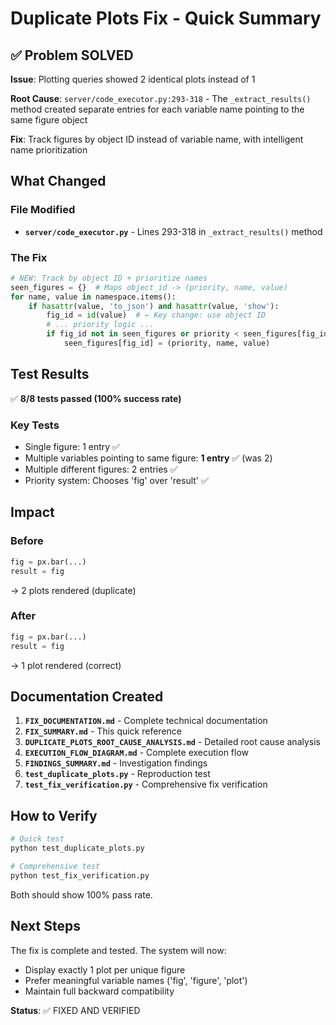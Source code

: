 # Duplicate Plots Fix - Quick Summary

## ✅ Problem SOLVED

**Issue**: Plotting queries showed 2 identical plots instead of 1

**Root Cause**: `server/code_executor.py:293-318` - The `_extract_results()` method created separate entries for each variable name pointing to the same figure object

**Fix**: Track figures by object ID instead of variable name, with intelligent name prioritization

## What Changed

### File Modified
- **`server/code_executor.py`** - Lines 293-318 in `_extract_results()` method

### The Fix
```python
# NEW: Track by object ID + prioritize names
seen_figures = {}  # Maps object_id -> (priority, name, value)
for name, value in namespace.items():
    if hasattr(value, 'to_json') and hasattr(value, 'show'):
        fig_id = id(value)  # ← Key change: use object ID
        # ... priority logic ...
        if fig_id not in seen_figures or priority < seen_figures[fig_id][0]:
            seen_figures[fig_id] = (priority, name, value)
```

## Test Results

✅ **8/8 tests passed (100% success rate)**

### Key Tests
- Single figure: 1 entry ✅
- Multiple variables pointing to same figure: **1 entry** ✅ (was 2)
- Multiple different figures: 2 entries ✅
- Priority system: Chooses 'fig' over 'result' ✅

## Impact

### Before
```python
fig = px.bar(...)
result = fig
```
→ 2 plots rendered (duplicate)

### After
```python
fig = px.bar(...)
result = fig
```
→ 1 plot rendered (correct)

## Documentation Created

1. **`FIX_DOCUMENTATION.md`** - Complete technical documentation
2. **`FIX_SUMMARY.md`** - This quick reference
3. **`DUPLICATE_PLOTS_ROOT_CAUSE_ANALYSIS.md`** - Detailed root cause analysis
4. **`EXECUTION_FLOW_DIAGRAM.md`** - Complete execution flow
5. **`FINDINGS_SUMMARY.md`** - Investigation findings
6. **`test_duplicate_plots.py`** - Reproduction test
7. **`test_fix_verification.py`** - Comprehensive fix verification

## How to Verify

```bash
# Quick test
python test_duplicate_plots.py

# Comprehensive test
python test_fix_verification.py
```

Both should show 100% pass rate.

## Next Steps

The fix is complete and tested. The system will now:
- Display exactly 1 plot per unique figure
- Prefer meaningful variable names ('fig', 'figure', 'plot')
- Maintain full backward compatibility

**Status**: ✅ FIXED AND VERIFIED